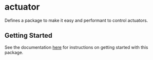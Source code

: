 # actuator

Defines a package to make it easy and performant to control actuators.

## Getting Started

See the documentation [here](https://docs.kscale.dev/software/actuators/overview) for instructions on getting started with this package.
